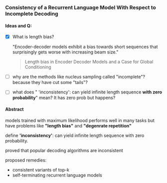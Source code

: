 ### Consistency of a Recurrent Language Model With Respect to Incomplete Decoding

#### Ideas and Q:

- [x] What is length bias?

  "Encoder-decoder models exhibit a bias towards short sequences that surprisingly gets worse with increasing beam size."

  > Length bias in Encoder Decoder Models and a Case for Global Conditioning
  
- [ ] why are the methods like nucleus sampling called "incomplete"? because they have cut some "tails"?

- [ ] what does " 'inconsistency': can yield infinite length sequence **with zero probability**" mean? It has zero prob but happens?

#### Abstract

models trained with maximum likelihood performs well in many tasks but have problems like **"length bias"** and **"degenrate repetition"**

define **'inconsistency'**: can yield infinite length sequence with zero probability.

proved that popular decoding algorithms are inconsistent

proposed remedies:

-  consistent variants of top-k 
- self-terminating recurrent language models